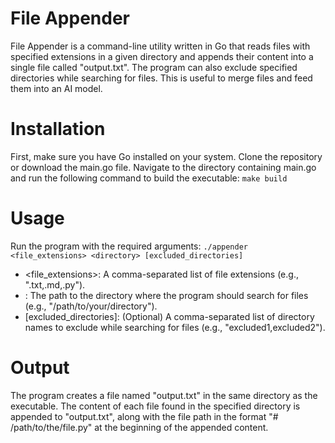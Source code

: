 # File Appender
File Appender is a command-line utility written in Go that reads files with specified extensions in a given directory and appends their content into a single file called "output.txt". The program can also exclude specified directories while searching for files.
This is useful to merge files and feed them into an AI model.

# Installation
First, make sure you have Go installed on your system.
Clone the repository or download the main.go file.
Navigate to the directory containing main.go and run the following command to build the executable:
```make build```

# Usage
Run the program with the required arguments:
```./appender <file_extensions> <directory> [excluded_directories]```

- <file_extensions>: A comma-separated list of file extensions (e.g., ".txt,.md,.py").
- <directory>: The path to the directory where the program should search for files (e.g., "/path/to/your/directory").
- [excluded_directories]: (Optional) A comma-separated list of directory names to exclude while searching for files (e.g., "excluded1,excluded2").

# Output
The program creates a file named "output.txt" in the same directory as the executable. The content of each file found in the specified directory is appended to "output.txt", along with the file path in the format "# /path/to/the/file.py" at the beginning of the appended content.

